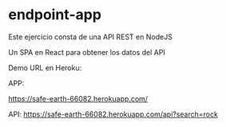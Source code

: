# endpoint-app

Este ejercicio consta de una API REST en NodeJS

Un SPA en React para obtener los datos del API

Demo URL en Heroku:

APP:

https://safe-earth-66082.herokuapp.com/


API:
https://safe-earth-66082.herokuapp.com/api?search=rock